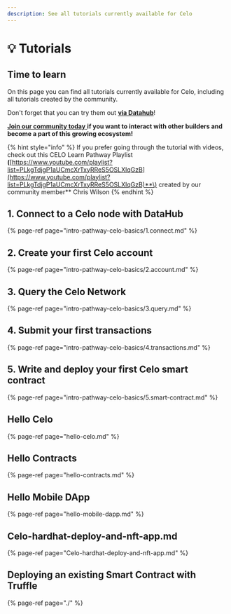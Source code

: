 ```yaml
---
description: See all tutorials currently available for Celo
---
```


# 💡 Tutorials

## Time to learn

On this page you can find all tutorials currently available for Celo, including all tutorials created by the community.

Don't forget that you can try them out [**via Datahub**](https://datahub.figment.io/sign_up?service=celo)!

[**Join our community today** ](https://discord.gg/fszyM7K)**if you want to interact with other builders and become a part of this growing ecosystem!**

{% hint style="info" %}
If you prefer going through the tutorial with videos, check out this CELO Learn Pathway Playlist **\(**[https://www.youtube.com/playlist?list=PLkgTdjgP1aUCmcXrTxyRReS5OSLXlqGzB](https://www.youtube.com/playlist?list=PLkgTdjgP1aUCmcXrTxyRReS5OSLXlqGzB)**\) created by our community member** Chris Wilson
{% endhint %}

## 1. Connect to a Celo node with DataHub

{% page-ref page="intro-pathway-celo-basics/1.connect.md" %}

## 2. Create your first Celo account

{% page-ref page="intro-pathway-celo-basics/2.account.md" %}

## 3. Query the Celo Network

{% page-ref page="intro-pathway-celo-basics/3.query.md" %}

## 4. Submit your first transactions

{% page-ref page="intro-pathway-celo-basics/4.transactions.md" %}

## 5. Write and deploy your first Celo smart contract

{% page-ref page="intro-pathway-celo-basics/5.smart-contract.md" %}

## Hello Celo

{% page-ref page="hello-celo.md" %}

## Hello Contracts

{% page-ref page="hello-contracts.md" %}

## Hello Mobile DApp

{% page-ref page="hello-mobile-dapp.md" %}

## Celo-hardhat-deploy-and-nft-app.md

{% page-ref page="Celo-hardhat-deploy-and-nft-app.md" %}


## Deploying an existing Smart Contract with Truffle

{% page-ref page="./" %}

